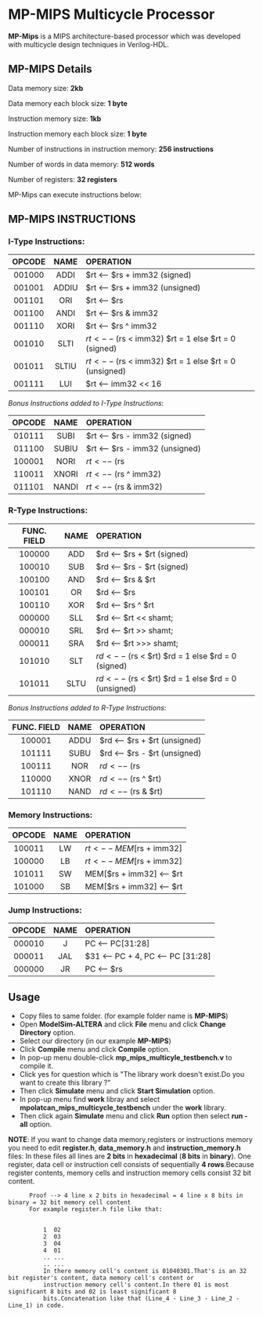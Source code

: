 # MP-MIPS Multicycle Processor

**MP-Mips** is a MIPS architecture-based processor which was developed with multicycle design techniques in Verilog-HDL.

## MP-MIPS Details

Data memory size: **2kb**	

Data memory each block size: **1 byte**		

Instruction memory size: **1kb**			

Instruction memory each block size: **1 byte**			

Number of instructions in instruction memory: **256 instructions** 

Number of words in data memory: **512 words**		

Number of registers: **32 registers**						                       


MP-Mips can execute instructions below:


## MP-MIPS INSTRUCTIONS 

### I-Type Instructions:

| OPCODE	|   NAME	 |                      OPERATION                         |
|:-------:|:--------:|:-------------------------------------------------------|
| 001000	|  ADDI    |   $rt <-- $rs + imm32 (signed)                         |
| 001001	|  ADDIU   |   $rt <-- $rs + imm32 (unsigned)                       |
| 001101	|  ORI     |   $rt <-- $rs | imm32                                  |
| 001100	|  ANDI    |   $rt <-- $rs & imm32                                  |
| 001110	|  XORI    |   $rt <-- $rs ^ imm32                                  |
| 001010	|  SLTI    |   $rt <-- ($rs < imm32) $rt = 1 else $rt = 0 (signed)  |
| 001011	|  SLTIU   |   $rt <-- ($rs < imm32) $rt = 1 else $rt = 0 (unsigned)|
| 001111	|  LUI     |   $rt <-- imm32 << 16                                  |

*Bonus Instructions added to I-Type Instructions*:

| OPCODE	|   NAME	 |                      OPERATION                         |
|:-------:|:--------:|:-------------------------------------------------------|
| 010111  |  SUBI    |   $rt <-- $rs - imm32 (signed)                         |
| 011100	|  SUBIU 	 |   $rt <-- $rs - imm32 (unsigned)                       |
| 100001	|  NORI 	 |   $rt <-- ~($rs | imm32)                               |
| 110011	|  XNORI 	 |   $rt <-- ~($rs ^ imm32)                               |
| 011101	|  NANDI 	 |   $rt <-- ~($rs & imm32)                               |


### R-Type Instructions:

| FUNC. FIELD |	  NAME   |	                      OPERATION                       |
|:-----------:|:--------:|:-------------------------------------------------------|
|   100000    |   ADD    |  $rd <-- $rs + $rt (signed)                            |
|   100010	  |	  SUB 	 |  $rd <-- $rs - $rt (signed)                            |
|   100100	  |	  AND    |  $rd <-- $rs & $rt                                     |
|   100101		|   OR     |  $rd <-- $rs | $rt                                     |
|   100110 		| 	XOR 	 |  $rd <-- $rs ^ $rt                                     |
|   000000		|   SLL 	 |  $rd <-- $rt << shamt;                                 |
|   000010	  |   SRL 	 |  $rd <-- $rt >> shamt;                                 |
|   000011		|   SRA 	 |  $rd <-- $rt >>> shamt;                                |
|   101010		|   SLT 	 |  $rd <-- ($rs < $rt) $rd = 1 else $rd = 0 (signed)     |
|   101011		|   SLTU   |  $rd <-- ($rs < $rt) $rd = 1 else $rd = 0 (unsigned)   |

*Bonus Instructions added to R-Type Instructions*:

| FUNC. FIELD |	  NAME   |	                      OPERATION                       |
|:-----------:|:--------:|:-------------------------------------------------------|
|   100001		|  ADDU 	 |  $rd <-- $rs + $rt (unsigned)                          |
|   101111 		|  SUBU    |  $rd <-- $rs - $rt (unsigned)                          |
|   100111		|  NOR     |  $rd <-- ~($rs | $rt)                                  |
|   110000		|  XNOR 	 |  $rd <-- ~($rs ^ $rt)                                  |
|   101110	  |  NAND    |  $rd <-- ~($rs & $rt)                                  |


### Memory Instructions:

| OPCODE |	 NAME 	|               OPERATION                |
|:------:|:--------:|:---------------------------------------|
| 100011 |   LW  	  |   $rt <-- MEM[$rs + imm32]             |
| 100000 |	 LB 		|   $rt <-- MEM[$rs + imm32]             |
| 101011 |	 SW 		|   MEM[$rs + imm32] <-- $rt             |
| 101000 |	 SB 		|   MEM[$rs + imm32] <-- $rt             |

### Jump Instructions:

| OPCODE | 	 NAME	  |                           OPERATION                           |
|:------:|:--------:|:--------------------------------------------------------------|
| 000010 |		J 		|   PC <-- PC[31:28] | instruction[25:0] << 2                   |
| 000011 |	 	JAL	  |   $31 <-- PC + 4, PC <-- PC [31:28] | instruction[25:0] << 2  |
| 000000 |		JR    |   PC <-- $rs                                                  |

## Usage
* Copy files to same folder. (for example folder name is **MP-MIPS**)
* Open **ModelSim-ALTERA** and click **File** menu and click **Change Directory** option.
* Select our directory (in our example **MP-MIPS**)
* Click **Compile** menu and click **Compile** option.
* In pop-up menu double-click **mp_mips_multicyle_testbench.v** to compile it.
* Click yes for question which is "The library work doesn't exist.Do you want to create this library ?"
* Then click **Simulate** menu and click **Start Simulation** option.
* In pop-up menu find **work** libray and select **mpolatcan_mips_multicycle_testbench** under the **work** library.
* Then click again **Simulate** menu and click **Run** option then select **run -all** option.

**NOTE**: If you want to change data memory,registers or instructions memory you need to edit **register.h**, 
          **data_memory.h** and **instruction_memory.h** files:
          In these files all lines are **2 bits** in **hexadecimal** (**8 bits** in **binary**).
          One register, data cell or instruction cell consists of sequentially **4 rows**.Because register contents,
          memory cells and instruction memory cells consist 32 bit content.
          
          Proof --> 4 line x 2 bits in hexadecimal = 4 line x 8 bits in binary = 32 bit memory cell content
          For example register.h file like that:
          
          
              1  02
              2  03
              3  04
              4  01
              .. ...
              .. ...
              In there memory cell's content is 01040301.That's is an 32 bit register's content, data memory cell's content or
              instruction memory cell's content.In there 01 is most significant 8 bits and 02 is least significant 8  
              bits.Concatenation like that (Line_4 - Line_3 - Line_2 - Line_1) in code.
